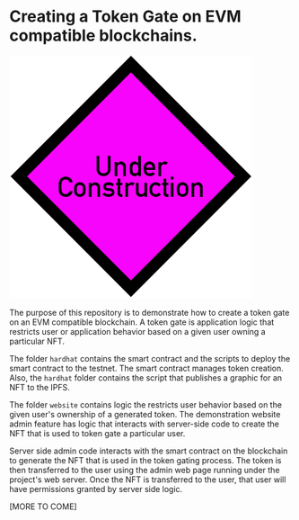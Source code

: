 # Creating a Token Gate on EVM compatible blockchains.
![Under Construction](./errata/under-construction.png)

The purpose of this repository is to demonstrate how to create a token gate on an EVM compatible blockchain.  A token gate is application logic that restricts user or application behavior based on a given user owning a particular NFT.

The folder `hardhat` contains the smart contract and the scripts to deploy the smart contract to the testnet. The smart contract manages token creation. Also, the `hardhat` folder contains the script that publishes a graphic for an NFT to the IPFS.

The folder `website` contains logic the restricts user behavior based on the given user's ownership of a generated token. The demonstration website admin feature has logic that interacts with server-side code to create the NFT that is used to token gate a particular user.

Server side admin code interacts with the smart contract on the blockchain to generate the NFT that is used in the token gating process. The token is then transferred to the user using the admin web page running under the project's web server.  Once the NFT is transferred to the user, that user will have permissions granted by server side logic.

[MORE TO COME]
